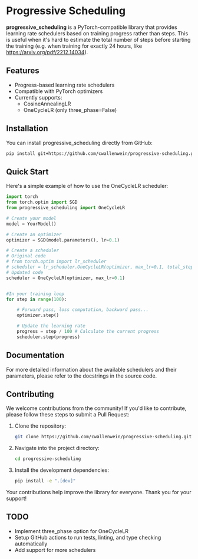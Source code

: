 # Progressive Scheduling

**progressive_scheduling** is a PyTorch-compatible library that provides learning rate schedulers based on training progress rather than steps. This is useful when it's hard to estimate the total number of steps before starting the training (e.g. when training for exactly 24 hours, like https://arxiv.org/pdf/2212.14034).

## Features

- Progress-based learning rate schedulers
- Compatible with PyTorch optimizers
- Currently supports:
  - CosineAnnealingLR
  - OneCycleLR (only three_phase=False)

## Installation

You can install progressive_scheduling directly from GitHub:
```bash
pip install git+https://github.com/cwallenwein/progressive-scheduling.git
```

## Quick Start

Here's a simple example of how to use the OneCycleLR scheduler:
```python
import torch
from torch.optim import SGD
from progressive_scheduling import OneCycleLR

# Create your model
model = YourModel()

# Create an optimizer
optimizer = SGD(model.parameters(), lr=0.1)

# Create a scheduler
# Original code
# from torch.optim import lr_scheduler
# scheduler = lr_scheduler.OneCycleLR(optimizer, max_lr=0.1, total_steps=100)
# Updated code
scheduler = OneCycleLR(optimizer, max_lr=0.1)


#In your training loop
for step in range(100):

    # Forward pass, loss computation, backward pass...
    optimizer.step()

    # Update the learning rate
    progress = step / 100 # Calculate the current progress
    scheduler.step(progress)
```

## Documentation

For more detailed information about the available schedulers and their parameters, please refer to the docstrings in the source code.

## Contributing

We welcome contributions from the community! If you'd like to contribute, please follow these steps to submit a Pull Request:

1. Clone the repository:
   ```bash
   git clone https://github.com/cwallenwein/progressive-scheduling.git
   ```
2. Navigate into the project directory:
   ```bash
   cd progressive-scheduling
   ```
3. Install the development dependencies:
   ```bash
   pip install -e ".[dev]"
   ```

Your contributions help improve the library for everyone. Thank you for your support!

## TODO

- Implement three_phase option for OneCycleLR
- Setup GitHub actions to run tests, linting, and type checking automatically
- Add support for more schedulers


<!---  
All schedulers

lr_scheduler.LambdaLR
lr_scheduler.MultiplicativeLR
lr_scheduler.StepLR
lr_scheduler.MultiStepLR
lr_scheduler.ConstantLR
lr_scheduler.LinearLR
lr_scheduler.ExponentialLR
lr_scheduler.PolynomialLR
lr_scheduler.CosineAnnealingLR
lr_scheduler.ChainedScheduler
lr_scheduler.SequentialLR
lr_scheduler.ReduceLROnPlateau
lr_scheduler.CyclicLR
lr_scheduler.OneCycleLR
lr_scheduler.CosineAnnealingWarmRestarts

--->
